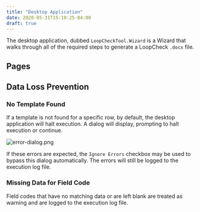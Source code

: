 ```yaml
---
title: "Desktop Application"
date: 2020-05-31T15:19:25-04:00
draft: true
---
```


The desktop application, dubbed `LoopCheckTool.Wizard` is a Wizard that walks through all of the required steps to generate a LoopCheck `.docx` file.

## Pages

## Data Loss Prevention

### No Template Found

If a template is not found for a specific row, by default, the desktop application will halt execution. A dialog will display, prompting to halt execution or continue.

![error-dialog.png](/images/user-guide/desktop-application.md/error-dialog.png)

If these errors are expected, the `Ignore Errors` checkbox may be used to bypass this dialog automatically. The errors will still be logged to the execution log file.

### Missing Data for Field Code

Field codes that have no matching data or are left blank are treated as warning and are logged to the execution log file.

